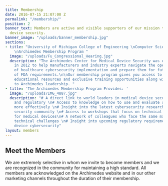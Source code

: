 ```yaml
---
title: Membership
date: 2016-07-15 21:07:00 Z
permalink: "/membership/"
position: 2
banner_text: Members are active and visible supporters of our mission to improve medical
  device security.
banner_image: "/uploads/banner_membership.jpg"
sections:
- title: "University of Michigan College of Engineering \nComputer Science and Engineering
    \nArchimedes Membership Program "
  image: "/uploads/Fu_Congressional_Hearing.jpg"
  description: "The Archimedes Center for Medical Device Security was established
    in 2012 to help manufacturers and industry experts navigate the operational hazards
    of healthcare cybersecurity implementation and prepare them for future challenges
    of FDA requirements.\n\nOur membership program gives you access to trustworthy
    educational resources and exclusive training opportunities along with direct access
    to Archimedes leadership. "
- title: 'The Archimedes Membership Program Provides: '
  image: "/uploads/IMG_4887.jpg"
  description: "# A direct link to world leaders in medical device security, engineering,
    and regulatory \n# Access to knowledge on how to use and evaluate security technology
    more effectively \n# Insight into the latest cybersecurity research and the broader
    security community \n# Access to workshops that focus on technical problem-solving
    for medical devices\n# A network of colleagues who face the same managerial and
    technical challenges \n# Insight into upcoming regulatory requirements for medical
    device cybersecurity"
layout: members
---
```


## Meet the Members

We are extremely selective in whom we invite to become members and we are recognized in the community for maintaining a high standard. All members are acknowledged on the Archimedes website and in our other marketing channels throughout the duration of their membership. 